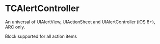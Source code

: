 # TCAlertController
An universal of  UIAlertView, UIActionSheet and UIAlertController (iOS 8+), ARC only.

Block supported for all action items 
